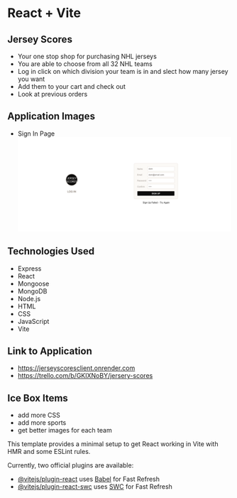 # React + Vite

## Jersey Scores
- Your one stop shop for purchasing NHL jerseys
- You are able to choose from all 32 NHL teams
- Log in click on which division your team is in and slect how many jersey you want
- Add them to your cart and check out
- Look at previous orders

## Application Images
- Sign In Page
![Alt text](JerseyScoresloginpage.png)

## Technologies Used
- Express
- React
- Mongoose
- MongoDB
- Node.js
- HTML
- CSS
- JavaScript
- Vite

## Link to Application
- https://jerseyscoresclient.onrender.com
- https://trello.com/b/GKIXNoBY/jersery-scores

## Ice Box Items
- add more CSS
- add more sports
- get better images for each team


This template provides a minimal setup to get React working in Vite with HMR and some ESLint rules.

Currently, two official plugins are available:

- [@vitejs/plugin-react](https://github.com/vitejs/vite-plugin-react/blob/main/packages/plugin-react/README.md) uses [Babel](https://babeljs.io/) for Fast Refresh
- [@vitejs/plugin-react-swc](https://github.com/vitejs/vite-plugin-react-swc) uses [SWC](https://swc.rs/) for Fast Refresh

